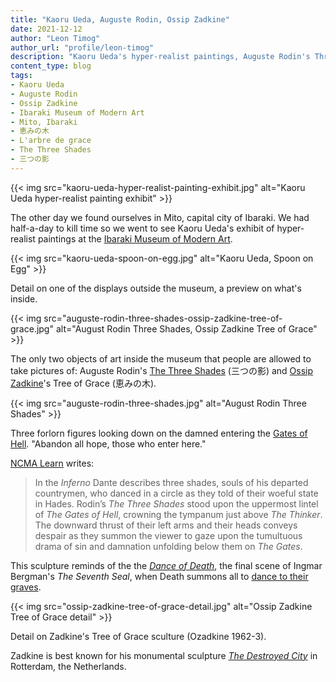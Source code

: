 ```yaml
---
title: "Kaoru Ueda, Auguste Rodin, Ossip Zadkine"
date: 2021-12-12
author: "Leon Timog"
author_url: "profile/leon-timog"
description: "Kaoru Ueda's hyper-realist paintings, Auguste Rodin's Three Shades, Ossip Zadkine's Tree of Grace"
content_type: blog
tags:
- Kaoru Ueda
- Auguste Rodin
- Ossip Zadkine
- Ibaraki Museum of Modern Art
- Mito, Ibaraki
- 恵みの木
- L'arbre de grace
- The Three Shades
- 三つの影
---
```

{{< img src="kaoru-ueda-hyper-realist-painting-exhibit.jpg" alt="Kaoru Ueda hyper-realist painting exhibit" >}}

The other day we found ourselves in Mito, capital city of Ibaraki. We had half-a-day to kill time so we went to see Kaoru Ueda's exhibit of hyper-realist paintings at the [Ibaraki Museum of Modern Art](http://www.modernart.museum.ibk.ed.jp/).

{{< img src="kaoru-ueda-spoon-on-egg.jpg" alt="Kaoru Ueda, Spoon on Egg" >}}

Detail on one of the displays outside the museum, a preview on what's inside.

{{< img src="auguste-rodin-three-shades-ossip-zadkine-tree-of-grace.jpg" alt="August Rodin Three Shades, Ossip Zadkine Tree of Grace" >}}

The only two objects of art inside the museum that people are allowed to take pictures of: Auguste Rodin's [The Three Shades](https://en.wikipedia.org/wiki/The_Three_Shades) (三つの影) and [Ossip Zadkine](https://en.wikipedia.org/wiki/Ossip_Zadkine)'s Tree of Grace (恵みの木).

{{< img src="auguste-rodin-three-shades.jpg" alt="August Rodin Three Shades" >}}

Three forlorn figures looking down on the damned entering the [Gates of Hell](https://en.wikipedia.org/wiki/The_Gates_of_Hell). "Abandon all hope, those who enter here."

[NCMA Learn](https://learn.ncartmuseum.org/artwork/the-three-shades/) writes:

>In the *Inferno* Dante describes three shades, souls of his departed countrymen, who danced in a circle as they told of their woeful state in Hades. Rodin’s *The Three Shades* stood upon the uppermost lintel of *The Gates of Hell*, crowning the tympanum just above *The Thinker*. The downward thrust of their left arms and their heads conveys despair as they summon the viewer to gaze upon the tumultuous drama of sin and damnation unfolding below them on *The Gates*.

This sculpture reminds of the the *[Dance of Death](https://www.ingmarbergman.se/en/blog/dance-death-through-glass-darkly)*, the final scene of Ingmar Bergman's *The Seventh Seal*, when Death summons all to [dance to their graves](https://en.wikipedia.org/wiki/Danse_Macabre).

{{< img src="ossip-zadkine-tree-of-grace-detail.jpg" alt="Ossip Zadkine Tree of Grace detail" >}}

Detail on Zadkine's Tree of Grace sculture (Ozadkine 1962-3).

Zadkine is best known for his monumental sculpture *[The Destroyed City](https://www.sculptureinternationalrotterdam.nl/en/collection/the-destroyed-city/)* in Rotterdam, the Netherlands.





